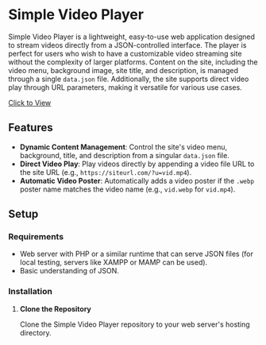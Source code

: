 # Simple Video Player

Simple Video Player is a lightweight, easy-to-use web application designed to stream videos directly from a JSON-controlled interface. The player is perfect for users who wish to have a customizable video streaming site without the complexity of larger platforms. Content on the site, including the video menu, background image, site title, and description, is managed through a single `data.json` file. Additionally, the site supports direct video play through URL parameters, making it versatile for various use cases.

[Click to View](https://hazzardlabs.com)

## Features

- **Dynamic Content Management**: Control the site's video menu, background, title, and description from a singular `data.json` file.
- **Direct Video Play**: Play videos directly by appending a video file URL to the site URL (e.g., `https://siteurl.com/?u=vid.mp4`).
- **Automatic Video Poster**: Automatically adds a video poster if the `.webp` poster name matches the video name (e.g., `vid.webp` for `vid.mp4`).

## Setup

### Requirements

- Web server with PHP or a similar runtime that can serve JSON files (for local testing, servers like XAMPP or MAMP can be used).
- Basic understanding of JSON.

### Installation

1. **Clone the Repository**
   
   Clone the Simple Video Player repository to your web server's hosting directory.

